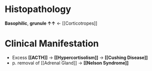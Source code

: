 # Histopathology
**Basophilic**, **grunule ↑↑** ← [[Corticotropes]]

# Clinical Manifestation
- Excess **[[ACTH]]** → **[[Hypercortisolism]]** → **[[Cushing Disease]]**
- p. removal of [[Adrenal Gland]] → **[[Nelson Syndrome]]**